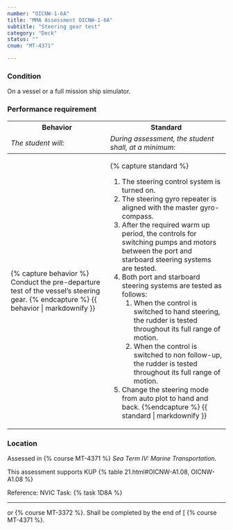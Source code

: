 ```yaml
---
number: "OICNW-1-6A"
title: "MMA Assessment OICNW-1-6A"
subtitle: "Steering gear test"
category: "Deck"
status: ""
cnum: "MT-4371"

---
```

### Condition

On a vessel or a full mission ship simulator.

### Performance requirement 

<table width='100%' class='Guidelines'>
 <thead>
 <tr>
     <th class='thirty'>Behavior</th>
     <th class='seventy'>Standard</th>
 </tr>
 <tr>
     <td><em>The student will:</em></td>
     <td><em>During assessment, the student shall, at a minimum:</em></td>
 </tr>
 </thead>
 <tbody>
 

<tr><td>

{% capture behavior %}
Conduct the pre-departure test of the vessel’s steering gear.
{% endcapture %}
{{ behavior | markdownify }}

</td><td>

{% capture standard %}
1. The steering control system is turned on.
2. The steering gyro repeater is aligned with the master gyro-compass.
3. After the required warm up period, the controls for switching pumps and motors between the port and starboard steering systems are tested.
4. Both port and starboard steering systems are tested as follows: 
    1. When the control is switched to hand steering, the rudder is tested throughout its full range of motion.
    2. When the control is switched to non follow-up, the rudder is tested throughout its full range of motion.
5. Change the steering mode from auto plot to hand and back.
{%endcapture %}
{{ standard | markdownify }}

</td></tr>



 </tbody>
 </table>

### Location

Assessed in  {% course  MT-4371 %}  *Sea Term IV: Marine Transportation*.

This assessment supports KUP {% table 21.html#OICNW-A1.08, OICNW-A1.08 %}

Reference: NVIC Task: {% task 1D8A  %}

***

or  {% course MT-3372 %}. Shall be completed by the end of [ {% course MT-4371 %}.